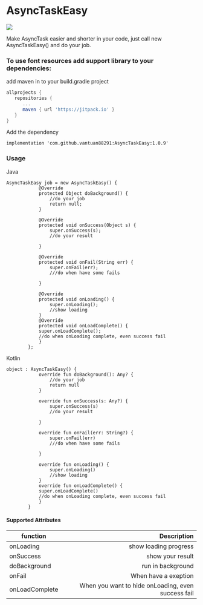 # AsyncTaskEasy
[![](https://jitpack.io/v/vantuan88291/AsyncTaskEasy.svg)](https://jitpack.io/#vantuan88291/AsyncTaskEasy)

Make AsyncTask easier and shorter in your code, just call new AsyncTaskEasy() and do your job.
### To use font resources add support library to your dependencies:
add maven in to your build.gradle project

```gradle
allprojects {
   repositories {
      ...
      maven { url 'https://jitpack.io' }
   }
}
```

Add the dependency

`implementation 'com.github.vantuan88291:AsyncTaskEasy:1.0.9'`

### Usage
Java
```
AsyncTaskEasy job = new AsyncTaskEasy() {
            @Override
            protected Object doBackground() {
                //do your job
                return null;
            }

            @Override
            protected void onSuccess(Object s) {
                super.onSuccess(s);
                //do your result

            }

            @Override
            protected void onFail(String err) {
                super.onFail(err);
                ///do when have some fails

            }

            @Override
            protected void onLoading() {
                super.onLoading();
                //show loading
            }
            @Override
            protected void onLoadComplete() {
            super.onLoadComplete();
            //do when onLoading complete, even success fail
            }
        };
```
Kotlin
```
object : AsyncTaskEasy() {
            override fun doBackground(): Any? {
                //do your job
                return null
            }
      
            override fun onSuccess(s: Any?) {
                super.onSuccess(s)
                //do your result

            }

            override fun onFail(err: String?) {
                super.onFail(err)
                ///do when have some fails

            }

            override fun onLoading() {
                super.onLoading()
                //show loading
            }
            override fun onLoadComplete() {
            super.onLoadComplete()
            //do when onLoading complete, even success fail
            }
        }
```



####  Supported Attributes
 function            | Description  |
| ------------- | -----:|
| onLoading      | show loading progress |
| onSuccess     | show your result |
| doBackground | run in background |
| onFail | When have a exeption |
| onLoadComplete | When you want to hide onLoading, even success fail |
